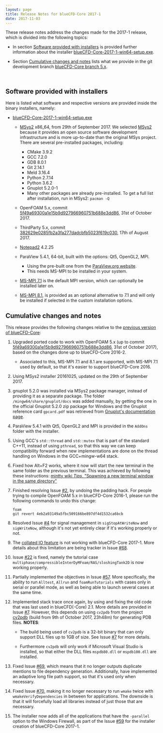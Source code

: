 ```yaml
---
layout: page
title: Release Notes for blueCFD-Core 2017-1
date: 2017-11-03
---
```


These release notes address the changes made for the 2017-1 release, which is
divided into the following topics:

  * In section [Software provided with installers](software-provided-with-installers)
  is provided further information about the installer
  [blueCFD-Core-2017-1-win64-setup.exe](https://github.com/blueCFD/Core/releases/tag/blueCFD-Core-2017-1).

  * Section [Cumulative changes and notes](#cumulative-changes-and-notes)
  lists what we provide in the git development branch
  [blueCFD-Core branch 5.x](https://github.com/blueCFD/OpenFOAM-dev/tree/blueCFD-Core-5.x).

<br>

## Software provided with installers

Here is listed what software and respective versions are provided inside the
binary installers, namely:

  * [blueCFD-Core-2017-1-win64-setup.exe](https://github.com/blueCFD/Core/releases/tag/blueCFD-Core-2017-1)

      * [MSys2](http://msys2.github.io/) x86_64, from 29th of September 2017.
      We selected [MSys2](http://msys2.github.io/) because it provides an open
      source software development infrastructure and is more up-to-date than
      the original MSys project. There are several pre-installed packages,
      including:
          * CMake 3.9.2
          * GCC 7.2.0
          * GDB 8.0.1
          * Git 2.14.1
          * Meld 3.16.4
          * Python 2.7.14
          * Python 3.6.2
          * Gnuplot 5.2.0-1
          * Many other packages are already pre-installed. To get a full list
          after installation, run in MSys2: `pacman -Q`

      * OpenFOAM 5.x, commit
      [5f49a69300a1e15b9d927966960751b688e3dd86](https://github.com/OpenFOAM/OpenFOAM-5.x/commits/5f49a69300a1e15b9d927966960751b688e3dd86),
      31st of October 2017.

      * ThirdParty 5.x, commit
      [382629e0285fb2a3fa277dadcbfb5023f619c030](https://github.com/OpenFOAM/ThirdParty-5.x/commits/382629e0285fb2a3fa277dadcbfb5023f619c030),
      17th of August 2017.

      * [Notepad2](http://www.flos-freeware.ch/notepad2.html) 4.2.25

      * ParaView 5.4.1, 64-bit, built with the options: Qt5, OpenGL2, MPI.
          * Using the pre-built one from the [ParaView.org website](http://www.paraview.org/download/).
          * This needs MS-MPI to be installed in your system.

      * [MS-MPI 7.1](https://www.microsoft.com/en-us/download/details.aspx?id=52981)
      is the default MPI version, which can optionally be installed later on.

      * [MS-MPI 8.1](https://www.microsoft.com/en-us/download/details.aspx?id=55494),
      is provided as an optional alternative to 7.1 and will only be installed
      if selected in the custom installation options.


## Cumulative changes and notes

This release provides the following changes relative to the
[previous version of blueCFD-Core](bluecfd-core-2016-2):

1. Upgraded ported code to work with OpenFOAM 5.x (up to commit
   [5f49a69300a1e15b9d927966960751b688e3dd86](https://github.com/OpenFOAM/OpenFOAM-5.x/commit/5f49a69300a1e15b9d927966960751b688e3dd86),
   31st of October 2017), based on the changes done up to blueCFD-Core 2016-2.

    * Associated to this, MS-MPI 7.1 and 8.1 are supported, with MS-MPI 7.1
      used by default, so that it's easier to support blueCFD-Core 2016.

2. Using MSys2 installer 20161025, updated on the 29th of September 2017.

3. gnuplot 5.2.0 was installed via MSys2 package manager, instead of providing
   it as a separate package. The folder `/mingw64/share/gnuplot/docs` was added
   manually, by getting the one in the official Gnuplot 5.2.0 zip package for
   Windows and the Gnuplot reference card `gpcard.pdf` was retrieved from
   [Gnuplot's documentation page](http://www.gnuplot.info/documentation.html).

4. ParaView 5.4.1 with Qt5, OpenGL2 and MPI is provided in the `AddOns` folder
   with the installer.

5. Using GCC's `std::thread` and `std::mutex` that is part of the standard
   C++11, instead of using `pthread`, so that this way we can keep
   compatibility forward when new implementations are done on the thread
   handling on Windows in the GCC+mingw-w64 stack.

6. Fixed how Alt+F2 works, where it now will start the new terminal in the same
   folder as the previous terminal. This was achieved by following these
   instructions: [mintty wiki _Tips_, "Spawning a new terminal window in the same directory"](https://github.com/mintty/mintty/blob/master/wiki/Tips.md#spawning-a-new-terminal-window-in-the-same-directory)

7. Finished resolving Issue [#2](https://github.com/blueCFD/Core/issues/2), by
   undoing the padding hack. For people trying to compile OpenFOAM 5.x in
   blueCFD-Core 2016-1, please run the following commands to undo this change:

   ```
   foam
   git revert 4eb2a93149a5fbc509166be897df4d1532ca6bcb
   ```

8. Resolved Issue [#4](https://github.com/blueCFD/Core/issues/4) for signal
   management in `sigStopAtWriteNow` and `sigWriteNow`, although it's not yet
   entirely clear if it's working properly or not.

9. The [collated IO feature](https://openfoam.org/release/5-0/#parallel-io) is
   not working with blueCFD-Core 2017-1. More details about this limitation are
   being tracker in Issue [#68](https://github.com/blueCFD/Core/issues/68).

10. Issue [#22](https://github.com/blueCFD/Core/issues/22) is fixed, namely the
    tutorial case `multiphase/compressibleInterDyMFoam/RAS/sloshingTank2D` is
    now working properly.

11. Partially implemented the objectives in Issue [#57](https://github.com/blueCFD/Core/issues/57).
    More specifically, the ability to run `Alltest`, `Allrun` and
    `foamRunTutorials` with cases only in serial or parallel mode, as well as
    being able to launch several cases at the same time.

12. Implemented stack trace once again, by using and fixing the old code that
    was last used in blueCFD(-Core) 2.1. More details are provided in Issue
    [#7](https://github.com/blueCFD/Core/issues/7). However, this depends on
    using `cv2pdb` from the project [cv2pdb](https://github.com/rainers/cv2pdb/releases)
    (build from 9th of October 2017, 23h48m) for generating PDB files.
    **NOTES**:

    * The build being used of `cv2pdb` is a 32-bit binary that can
      only support DLL files up to 1GB of size. See Issue [#7](https://github.com/blueCFD/Core/issues/7)
      for more details.

    * Furthermore `cv2pdb` will only work if Microsoft Visual Studio is
      installed, so that either the DLL files `mspdb80.dll` or `mspdb100.dll`
      are installed.

13. Fixed Issue [#69](https://github.com/blueCFD/Core/issues/69), which means
    that it no longer outputs duplicate mentions to file dependency generation.
    Additionally, have implemented an adaptive long file path support, so that
    it's used only when necessary.

14. Fixed Issue [#70](https://github.com/blueCFD/Core/issues/70), making it no
    longer necessary to run `wmake` twice with `wmakeVerifyDependencies` in
    between for applications. The downside is that it will forcefully load all
    libraries instead of just those that are necessary.

15. The installer now adds all of the applications that have the `-parallel`
    option to the Windows Firewall, as part of the Issue [#59](https://github.com/blueCFD/Core/issues/59)
    for the installer creation of blueCFD-Core 2017-1.
